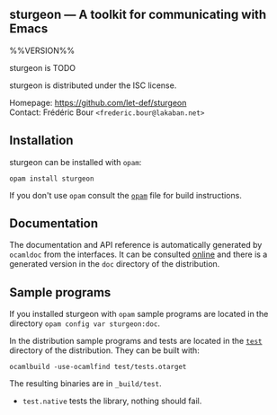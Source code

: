 sturgeon — A toolkit for communicating with Emacs
-------------------------------------------------------------------------------
%%VERSION%%

sturgeon is TODO

sturgeon is distributed under the ISC license.

Homepage: https://github.com/let-def/sturgeon  
Contact: Frédéric Bour `<frederic.bour@lakaban.net>`

## Installation

sturgeon can be installed with `opam`:

    opam install sturgeon

If you don't use `opam` consult the [`opam`](opam) file for build
instructions.

## Documentation

The documentation and API reference is automatically generated by
`ocamldoc` from the interfaces. It can be consulted [online][doc]
and there is a generated version in the `doc` directory of the
distribution.

[doc]: https://let-def.github.io/sturgeon/doc

## Sample programs

If you installed sturgeon with `opam` sample programs are located in
the directory `opam config var sturgeon:doc`.

In the distribution sample programs and tests are located in the
[`test`](test) directory of the distribution. They can be built with:

    ocamlbuild -use-ocamlfind test/tests.otarget

The resulting binaries are in `_build/test`.

- `test.native` tests the library, nothing should fail.
